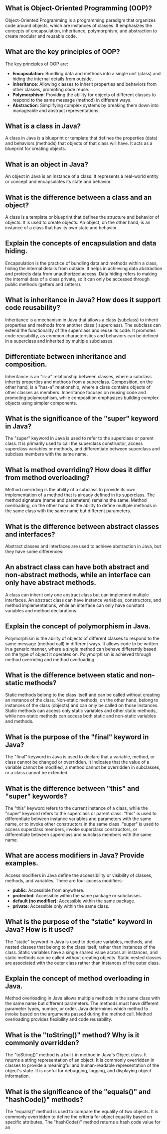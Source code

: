 ## What is Object-Oriented Programming (OOP)?

Object-Oriented Programming is a programming paradigm that organizes code around objects, which are instances of
classes. It emphasizes the concepts of encapsulation, inheritance, polymorphism, and abstraction to create modular and
reusable code.

## What are the key principles of OOP?

The key principles of OOP are:

- **Encapsulation**: Bundling data and methods into a single unit (class) and hiding the internal details from outside.
- **Inheritance**: Allowing classes to inherit properties and behaviors from other classes, promoting code reuse.
- **Polymorphism**: Providing the ability for objects of different classes to respond to the same message (method) in
  different ways.
- **Abstraction**: Simplifying complex systems by breaking them down into manageable and abstract representations.

## What is a class in Java?

A class in Java is a blueprint or template that defines the properties (data) and behaviors (methods) that objects of
that class will have. It acts as a blueprint for creating objects.

## What is an object in Java?

An object in Java is an instance of a class. It represents a real-world entity or concept and encapsulates its state and
behavior.

## What is the difference between a class and an object?

A class is a template or blueprint that defines the structure and behavior of objects. It is used to create objects. An
object, on the other hand, is an instance of a class that has its own state and behavior.

## Explain the concepts of encapsulation and data hiding.

Encapsulation is the practice of bundling data and methods within a class, hiding the internal details from outside. It
helps in achieving data abstraction and protects data from unauthorized access. Data hiding refers to making the
internal data of a class private, so it can only be accessed through public methods (getters and setters).

## What is inheritance in Java? How does it support code reusability?

Inheritance is a mechanism in Java that allows a class (subclass) to inherit properties and methods from another class (
superclass). The subclass can extend the functionality of the superclass and reuse its code. It promotes code
reusability, as common characteristics and behaviors can be defined in a superclass and inherited by multiple
subclasses.

## Differentiate between inheritance and composition.

Inheritance is an "is-a" relationship between classes, where a subclass inherits properties and methods from a
superclass. Composition, on the other hand, is a "has-a" relationship, where a class contains objects of other classes
as members. Inheritance focuses on reusing code and promoting polymorphism, while composition emphasizes building
complex objects using simpler components.

## What is the significance of the "super" keyword in Java?

The "super" keyword in Java is used to refer to the superclass or parent class. It is primarily used to call the
superclass constructor, access superclass variables or methods, and differentiate between superclass and subclass
members with the same name.

## What is method overriding? How does it differ from method overloading?

Method overriding is the ability of a subclass to provide its own implementation of a method that is already defined in
its superclass. The method signature (name and parameters) remains the same. Method overloading, on the other hand, is
the ability to define multiple methods in the same class with the same name but different parameters.

## What is the difference between abstract classes and interfaces?

Abstract classes and interfaces are used to achieve abstraction in Java, but they have some differences:

## An abstract class can have both abstract and non-abstract methods, while an interface can only have abstract methods.

A class can inherit only one abstract class but can implement multiple interfaces.
An abstract class can have instance variables, constructors, and method implementations, while an interface can only
have constant variables and method declarations.

## Explain the concept of polymorphism in Java.

Polymorphism is the ability of objects of different classes to respond to the same message (method call) in different
ways. It allows code to be written in a generic manner, where a single method can behave differently based on the type
of object it operates on. Polymorphism is achieved through method overriding and method overloading.

## What is the difference between static and non-static methods?

Static methods belong to the class itself and can be called without creating an instance of the class. Non-static
methods, on the other hand, belong to instances of the class (objects) and can only be called on those instances. Static
methods can access only static variables and other static methods, while non-static methods can access both static and
non-static variables and methods.

## What is the purpose of the "final" keyword in Java?

The "final" keyword in Java is used to declare that a variable, method, or class cannot be changed or overridden. It
indicates that the value of a variable cannot be modified, a method cannot be overridden in subclasses, or a class
cannot be extended.

## What is the difference between "this" and "super" keywords?

The "this" keyword refers to the current instance of a class, while the "super" keyword refers to the superclass or
parent class. "this" is used to differentiate between instance variables and parameters with the same name, or to invoke
other constructors in the same class. "super" is used to access superclass members, invoke superclass constructors, or
differentiate between superclass and subclass members with the same name.

## What are access modifiers in Java? Provide examples.

Access modifiers in Java define the accessibility or visibility of classes, methods, and variables. There are four
access modifiers:

- **public**: Accessible from anywhere.
- **protected**: Accessible within the same package or subclasses.
- **default (no modifier)**: Accessible within the same package.
- **private**: Accessible only within the same class.

## What is the purpose of the "static" keyword in Java? How is it used?

The "static" keyword in Java is used to declare variables, methods, and nested classes that belong to the class itself,
rather than instances of the class. Static variables have a single shared value across all instances, and static methods
can be called without creating objects. Static nested classes are associated with the outer class rather than instances
of the outer class.

## Explain the concept of method overloading in Java.

Method overloading in Java allows multiple methods in the same class with the same name but different parameters. The
methods must have different parameter types, number, or order. Java determines which method to invoke based on the
arguments passed during the method call. Method overloading provides flexibility and code reusability.

## What is the "toString()" method? Why is it commonly overridden?

The "toString()" method is a built-in method in Java's Object class. It returns a string representation of an object. It
is commonly overridden in classes to provide a meaningful and human-readable representation of the object's state. It is
useful for debugging, logging, and displaying object information.

## What is the significance of the "equals()" and "hashCode()" methods?

The "equals()" method is used to compare the equality of two objects. It is commonly overridden to define the criteria
for object equality based on specific attributes. The "hashCode()" method returns a hash code value for an